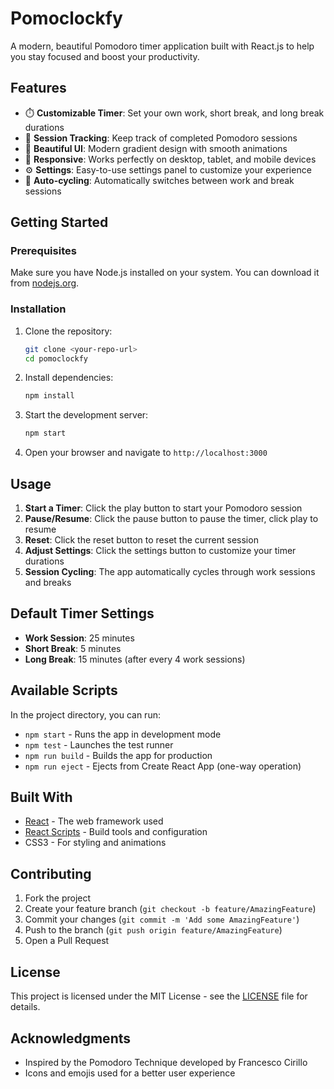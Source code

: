# Pomoclockfy

A modern, beautiful Pomodoro timer application built with React.js to help you stay focused and boost your productivity.

## Features

- ⏱️ **Customizable Timer**: Set your own work, short break, and long break durations
- 🎯 **Session Tracking**: Keep track of completed Pomodoro sessions
- 🎨 **Beautiful UI**: Modern gradient design with smooth animations
- 📱 **Responsive**: Works perfectly on desktop, tablet, and mobile devices
- ⚙️ **Settings**: Easy-to-use settings panel to customize your experience
- 🔄 **Auto-cycling**: Automatically switches between work and break sessions

## Getting Started

### Prerequisites

Make sure you have Node.js installed on your system. You can download it from [nodejs.org](https://nodejs.org/).

### Installation

1. Clone the repository:
   ```bash
   git clone <your-repo-url>
   cd pomoclockfy
   ```

2. Install dependencies:
   ```bash
   npm install
   ```

3. Start the development server:
   ```bash
   npm start
   ```

4. Open your browser and navigate to `http://localhost:3000`

## Usage

1. **Start a Timer**: Click the play button to start your Pomodoro session
2. **Pause/Resume**: Click the pause button to pause the timer, click play to resume
3. **Reset**: Click the reset button to reset the current session
4. **Adjust Settings**: Click the settings button to customize your timer durations
5. **Session Cycling**: The app automatically cycles through work sessions and breaks

## Default Timer Settings

- **Work Session**: 25 minutes
- **Short Break**: 5 minutes
- **Long Break**: 15 minutes (after every 4 work sessions)

## Available Scripts

In the project directory, you can run:

- `npm start` - Runs the app in development mode
- `npm test` - Launches the test runner
- `npm run build` - Builds the app for production
- `npm run eject` - Ejects from Create React App (one-way operation)

## Built With

- [React](https://reactjs.org/) - The web framework used
- [React Scripts](https://github.com/facebook/create-react-app) - Build tools and configuration
- CSS3 - For styling and animations

## Contributing

1. Fork the project
2. Create your feature branch (`git checkout -b feature/AmazingFeature`)
3. Commit your changes (`git commit -m 'Add some AmazingFeature'`)
4. Push to the branch (`git push origin feature/AmazingFeature`)
5. Open a Pull Request

## License

This project is licensed under the MIT License - see the [LICENSE](LICENSE) file for details.

## Acknowledgments

- Inspired by the Pomodoro Technique developed by Francesco Cirillo
- Icons and emojis used for a better user experience